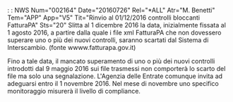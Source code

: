 :  : NWS Num="002164" Date="20160726" Rel="*ALL" Atr="M. Benetti" Tem="APP" App="V5" Tit="Rinvio al 01/12/2016 controlli bloccanti FatturaPA" Sts="20"
Slitta al 1 dicembre 2016 la data, inizialmente fissata al 1 agosto 2016, a partire dalla quale i file xml FatturaPA che non dovessero superare uno o più dei nuovi controlli, saranno scartati dal Sistema di Interscambio. (fonte wwww.fatturapa.gov.it)

Fino a tale data, il mancato superamento di uno o più dei nuovi controlli introdotti dal 9 maggio 2016 sui file trasmessi non comporterà lo scarto del file ma solo una segnalazione.
L'Agenzia delle Entrate comunque invita ad adeguarsi entro il 1 novembre 2016.
Nel mese di novembre uno specifico monitoraggio misurerà il livello di compliance.
